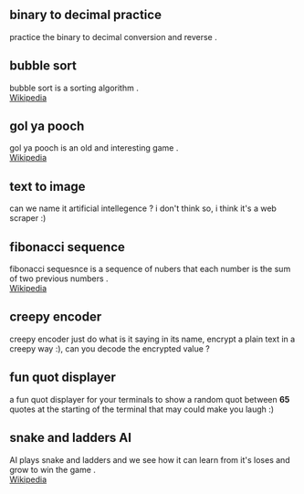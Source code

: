 ## binary to decimal practice
practice the binary to decimal conversion and reverse .

## bubble sort
bubble sort is a sorting algorithm . <br> [Wikipedia](https://en.wikipedia.org/wiki/Bubble_sort)

## gol ya pooch 
gol ya pooch is an old and interesting game . <br> [Wikipedia](https://fa.wikipedia.org/wiki/%DA%AF%D9%84_%DB%8C%D8%A7_%D9%BE%D9%88%DA%86)

## text to image
can we name it artificial intellegence ? i don't think so, i think it's a web scraper :)

## fibonacci sequence
fibonacci sequesnce is a sequence of nubers that each number is the sum of two previous numbers . <br> [Wikipedia](https://en.wikipedia.org/wiki/Fibonacci_sequence) 

## creepy encoder
creepy encoder just do what is it saying in its name, encrypt a plain text in a creepy way :), can you decode the encrypted value ?

## fun quot displayer
a fun quot displayer for your terminals to show a random quot between <strong>65</strong> quotes at the starting of the terminal that may could make you laugh :)

## snake and ladders AI
AI plays snake and ladders and we see how it can learn from it's loses and grow to win the game . <br> [Wikipedia](https://en.wikipedia.org/wiki/Snakes_and_ladders)
